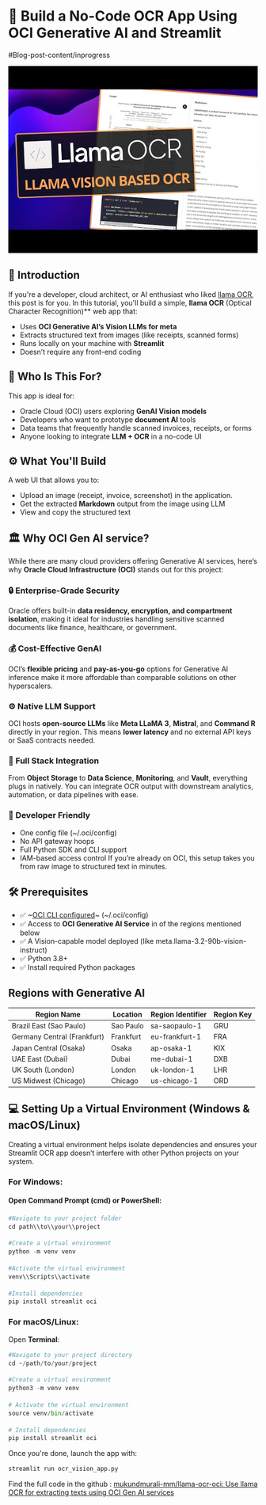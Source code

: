 # 🧠 Build a No-Code OCR App Using OCI Generative AI and Streamlit
#Blog-post-content/inprogress

![llama-ocr](images/image.png "llama-ocr")
## 👋 Introduction
If you're a developer, cloud architect, or AI enthusiast who liked [llama OCR](https://github.com/Nutlope/llama-ocr), this post is for you.
In this tutorial, you'll build a simple, **llama OCR** (Optical Character Recognition)** web app that:
* Uses **OCI Generative AI’s Vision LLMs for meta**
* Extracts structured text from images (like receipts, scanned forms)
* Runs locally on your machine with **Streamlit**
* Doesn’t require any front-end coding

## 🎯 Who Is This For?
This app is ideal for:
* Oracle Cloud (OCI) users exploring **GenAI Vision models**
* Developers who want to prototype **document AI** tools
* Data teams that frequently handle scanned invoices, receipts, or forms
* Anyone looking to integrate **LLM + OCR** in a no-code UI

## ⚙️ What You'll Build
A web UI that allows you to:
- Upload an image (receipt, invoice, screenshot) in the application.
- Get the extracted **Markdown** output from the image using LLM
- View and copy the structured text

## 🏛️ Why OCI Gen AI service?
While there are many cloud providers offering Generative AI services, here’s why **Oracle Cloud Infrastructure (OCI)** stands out for this project:
### 🔒 Enterprise-Grade Security
Oracle offers built-in **data residency, encryption, and compartment isolation**, making it ideal for industries handling sensitive scanned documents like finance, healthcare, or government.
### 💰 Cost-Effective GenAI
OCI’s **flexible pricing** and **pay-as-you-go** options for Generative AI inference make it more affordable than comparable solutions on other hyperscalers.
### ⚙️ Native LLM Support
OCI hosts **open-source LLMs** like **Meta LLaMA 3**, **Mistral**, and **Command R** directly in your region. This means **lower latency** and no external API keys or SaaS contracts needed.
### 🧱 Full Stack Integration
From **Object Storage** to **Data Science**, **Monitoring**, and **Vault**, everything plugs in natively. You can integrate OCR output with downstream analytics, automation, or data pipelines with ease.
### 🔧 Developer Friendly
* One config file (~/.oci/config)
* No API gateway hoops
* Full Python SDK and CLI support
* IAM-based access control
If you’re already on OCI, this setup takes you from raw image to structured text in minutes.

## 🛠 Prerequisites
* ✅ ~[OCI CLI configured](https://docs.oracle.com/en-us/iaas/Content/API/SDKDocs/cliinstall.htm)~ (~/.oci/config)
* ✅ Access to **OCI Generative AI Service** in of the regions mentioned below
* ✅ A Vision-capable model deployed (like meta.llama-3.2-90b-vision-instruct)
* ✅ Python 3.8+
* ✅ Install required Python packages

## Regions with Generative AI
| Region Name | Location | Region Identifier | Region Key |
|---|---|---|---|
| Brazil East (Sao Paulo) | Sao Paulo | sa-saopaulo-1 | GRU |
| Germany Central (Frankfurt) | Frankfurt | eu-frankfurt-1 | FRA |
| Japan Central (Osaka) | Osaka | ap-osaka-1 | KIX |
| UAE East (Dubai) | Dubai | me-dubai-1 | DXB |
| UK South (London) | London | uk-london-1 | LHR |
| US Midwest (Chicago) | Chicago | us-chicago-1 | ORD |
## 💻 Setting Up a Virtual Environment (Windows & macOS/Linux)
Creating a virtual environment helps isolate dependencies and ensures your Streamlit OCR app doesn’t interfere with other Python projects on your system.
### For Windows:
#### Open **Command Prompt (cmd)** or **PowerShell**:


```python
#Navigate to your project folder
cd path\\to\\your\\project

#Create a virtual environment
python -m venv venv

#Activate the virtual environment
venv\\Scripts\\activate

#Install dependencies
pip install streamlit oci

```


### For macOS/Linux:
Open **Terminal**:
```python
#Navigate to your project directory
cd ~/path/to/your/project

#Create a virtual environment
python3 -m venv venv

# Activate the virtual environment
source venv/bin/activate

# Install dependencies
pip install streamlit oci
```

Once you're done, launch the app with:

```python
streamlit run ocr_vision_app.py
```


Find the full code in the github : [mukundmurali-mm/llama-ocr-oci: Use llama OCR for extracting texts using OCI Gen AI services](https://github.com/mukundmurali-mm/llama-ocr-oci.git)
